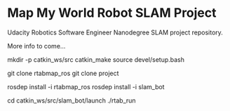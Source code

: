 # Map My World Robot SLAM Project

Udacity Robotics Software Engineer Nanodegree SLAM project repository.

More info to come...

mkdir -p catkin_ws/src
catkin_make
source devel/setup.bash

git clone rtabmap_ros
git clone project

rosdep install -i rtabmap_ros
rosdep install -i slam_bot

cd catkin_ws/src/slam_bot/launch
./rtab_run